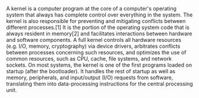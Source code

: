A kernel is a computer program at the core of a computer's operating system that always has complete control over everything in the system. The kernel is also responsible for preventing and mitigating conflicts between different processes.[1] It is the portion of the operating system code that is always resident in memory[2] and facilitates interactions between hardware and software components. A full kernel controls all hardware resources (e.g. I/O, memory, cryptography) via device drivers, arbitrates conflicts between processes concerning such resources, and optimizes the use of common resources, such as CPU, cache, file systems, and network sockets. On most systems, the kernel is one of the first programs loaded on startup (after the bootloader). It handles the rest of startup as well as memory, peripherals, and input/output (I/O) requests from software, translating them into data-processing instructions for the central processing unit.